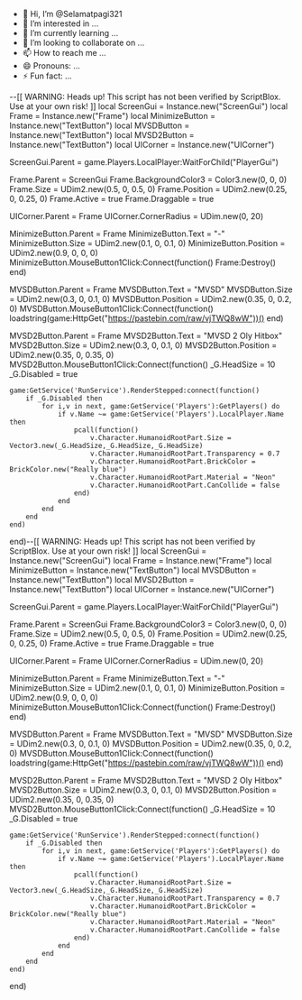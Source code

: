 - 👋 Hi, I’m @Selamatpagi321
- 👀 I’m interested in ...
- 🌱 I’m currently learning ...
- 💞️ I’m looking to collaborate on ...
- 📫 How to reach me ...
- 😄 Pronouns: ...
- ⚡ Fun fact: ...

<!---
Selamatpagi321/Selamatpagi321 is a ✨ special ✨ repository because its `README.md` (this file) appears on your GitHub profile.
You can click the Preview link to take a look at your changes.
--->
--[[
	WARNING: Heads up! This script has not been verified by ScriptBlox. Use at your own risk!
]]
local ScreenGui = Instance.new("ScreenGui")
local Frame = Instance.new("Frame")
local MinimizeButton = Instance.new("TextButton")
local MVSDButton = Instance.new("TextButton")
local MVSD2Button = Instance.new("TextButton")
local UICorner = Instance.new("UICorner")

ScreenGui.Parent = game.Players.LocalPlayer:WaitForChild("PlayerGui")

Frame.Parent = ScreenGui
Frame.BackgroundColor3 = Color3.new(0, 0, 0)
Frame.Size = UDim2.new(0.5, 0, 0.5, 0)
Frame.Position = UDim2.new(0.25, 0, 0.25, 0)
Frame.Active = true
Frame.Draggable = true

UICorner.Parent = Frame
UICorner.CornerRadius = UDim.new(0, 20)

MinimizeButton.Parent = Frame
MinimizeButton.Text = "-"
MinimizeButton.Size = UDim2.new(0.1, 0, 0.1, 0)
MinimizeButton.Position = UDim2.new(0.9, 0, 0, 0)
MinimizeButton.MouseButton1Click:Connect(function()
    Frame:Destroy()
end)

MVSDButton.Parent = Frame
MVSDButton.Text = "MVSD"
MVSDButton.Size = UDim2.new(0.3, 0, 0.1, 0)
MVSDButton.Position = UDim2.new(0.35, 0, 0.2, 0)
MVSDButton.MouseButton1Click:Connect(function()
    loadstring(game:HttpGet("https://pastebin.com/raw/vjTWQ8wW"))()
end)

MVSD2Button.Parent = Frame
MVSD2Button.Text = "MVSD 2 Oly Hitbox"
MVSD2Button.Size = UDim2.new(0.3, 0, 0.1, 0)
MVSD2Button.Position = UDim2.new(0.35, 0, 0.35, 0)
MVSD2Button.MouseButton1Click:Connect(function()
    _G.HeadSize = 10
    _G.Disabled = true

    game:GetService('RunService').RenderStepped:connect(function()
        if _G.Disabled then
            for i,v in next, game:GetService('Players'):GetPlayers() do
                if v.Name ~= game:GetService('Players').LocalPlayer.Name then
                    pcall(function()
                        v.Character.HumanoidRootPart.Size = Vector3.new(_G.HeadSize,_G.HeadSize,_G.HeadSize)
                        v.Character.HumanoidRootPart.Transparency = 0.7
                        v.Character.HumanoidRootPart.BrickColor = BrickColor.new("Really blue")
                        v.Character.HumanoidRootPart.Material = "Neon"
                        v.Character.HumanoidRootPart.CanCollide = false
                    end)
                end
            end
        end
    end)
end)--[[
	WARNING: Heads up! This script has not been verified by ScriptBlox. Use at your own risk!
]]
local ScreenGui = Instance.new("ScreenGui")
local Frame = Instance.new("Frame")
local MinimizeButton = Instance.new("TextButton")
local MVSDButton = Instance.new("TextButton")
local MVSD2Button = Instance.new("TextButton")
local UICorner = Instance.new("UICorner")

ScreenGui.Parent = game.Players.LocalPlayer:WaitForChild("PlayerGui")

Frame.Parent = ScreenGui
Frame.BackgroundColor3 = Color3.new(0, 0, 0)
Frame.Size = UDim2.new(0.5, 0, 0.5, 0)
Frame.Position = UDim2.new(0.25, 0, 0.25, 0)
Frame.Active = true
Frame.Draggable = true

UICorner.Parent = Frame
UICorner.CornerRadius = UDim.new(0, 20)

MinimizeButton.Parent = Frame
MinimizeButton.Text = "-"
MinimizeButton.Size = UDim2.new(0.1, 0, 0.1, 0)
MinimizeButton.Position = UDim2.new(0.9, 0, 0, 0)
MinimizeButton.MouseButton1Click:Connect(function()
    Frame:Destroy()
end)

MVSDButton.Parent = Frame
MVSDButton.Text = "MVSD"
MVSDButton.Size = UDim2.new(0.3, 0, 0.1, 0)
MVSDButton.Position = UDim2.new(0.35, 0, 0.2, 0)
MVSDButton.MouseButton1Click:Connect(function()
    loadstring(game:HttpGet("https://pastebin.com/raw/vjTWQ8wW"))()
end)

MVSD2Button.Parent = Frame
MVSD2Button.Text = "MVSD 2 Oly Hitbox"
MVSD2Button.Size = UDim2.new(0.3, 0, 0.1, 0)
MVSD2Button.Position = UDim2.new(0.35, 0, 0.35, 0)
MVSD2Button.MouseButton1Click:Connect(function()
    _G.HeadSize = 10
    _G.Disabled = true

    game:GetService('RunService').RenderStepped:connect(function()
        if _G.Disabled then
            for i,v in next, game:GetService('Players'):GetPlayers() do
                if v.Name ~= game:GetService('Players').LocalPlayer.Name then
                    pcall(function()
                        v.Character.HumanoidRootPart.Size = Vector3.new(_G.HeadSize,_G.HeadSize,_G.HeadSize)
                        v.Character.HumanoidRootPart.Transparency = 0.7
                        v.Character.HumanoidRootPart.BrickColor = BrickColor.new("Really blue")
                        v.Character.HumanoidRootPart.Material = "Neon"
                        v.Character.HumanoidRootPart.CanCollide = false
                    end)
                end
            end
        end
    end)
end)

